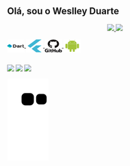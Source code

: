 ## Olá, sou o Weslley Duarte

<div align="center">
  <a href="https://www.linkedin.com/in/weslleyduarte/">
  <img height="180em" src="https://github-readme-stats.vercel.app/api?username=weesduarte&show_icons=true&theme=dracula&include_all_commits=true&count_private=true"/>
  <img height="180em" src="https://github-readme-stats.vercel.app/api/top-langs/?username=weesduarte&layout=compact&langs_count=7&theme=dracula"/>
</div>
<div style="display: inline_block"><br>
  <img align="center" alt="Weslley-Dart" height="30" width="40" src="https://raw.githubusercontent.com/devicons/devicon/master/icons/dart/dart-original-wordmark.svg">
  <img align="center" alt="Weslley-Flutter" height="30" width="40" src="https://raw.githubusercontent.com/devicons/devicon/master/icons/flutter/flutter-plain.svg">
  <img align="center" alt="Weslley-GitHub" height="30" width="40" src="https://raw.githubusercontent.com/devicons/devicon/master/icons/github/github-original-wordmark.svg">
  <img align="center" alt="Weslley-Android" height="30" width="40" src="https://raw.githubusercontent.com/devicons/devicon/master/icons/android/android-original.svg">
  
  ##

  <div> 
  <a href="https://instagram.com/w_duart3" target="_blank"><img src="https://img.shields.io/badge/-Instagram-%23E4405F?style=for-the-badge&logo=instagram&logoColor=white" target="_blank"></a>
  <a href = "mailto:weslleymd00@gmail.com"><img src="https://img.shields.io/badge/-Gmail-%23333?style=for-the-badge&logo=gmail&logoColor=white" target="_blank"></a>
  <a href="https://www.linkedin.com/in/weslleyduarte/" target="_blank"><img src="https://img.shields.io/badge/-LinkedIn-%230077B5?style=for-the-badge&logo=linkedin&logoColor=white" target="_blank"></a> 
    
   ![Snake animation](https://github.com/rafaballerini/rafaballerini/blob/output/github-contribution-grid-snake.svg)
    
</div>
